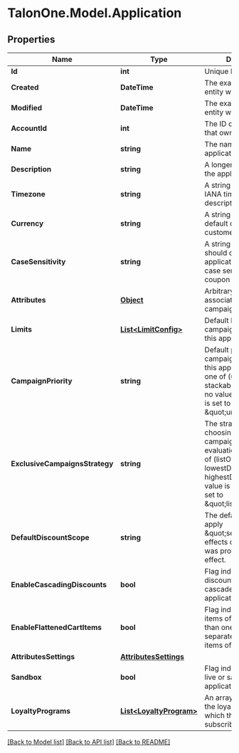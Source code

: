 # TalonOne.Model.Application
## Properties

Name | Type | Description | Notes
------------ | ------------- | ------------- | -------------
**Id** | **int** | Unique ID for this entity. | 
**Created** | **DateTime** | The exact moment this entity was created. | 
**Modified** | **DateTime** | The exact moment this entity was last modified. | 
**AccountId** | **int** | The ID of the account that owns this entity. | 
**Name** | **string** | The name of this application. | 
**Description** | **string** | A longer description of the application. | [optional] 
**Timezone** | **string** | A string containing an IANA timezone descriptor. | 
**Currency** | **string** | A string describing a default currency for new customer sessions. | 
**CaseSensitivity** | **string** | A string indicating how should campaigns in this application deal with case sensitivity on coupon codes. | [optional] 
**Attributes** | [**Object**](.md) | Arbitrary properties associated with this campaign | [optional] 
**Limits** | [**List&lt;LimitConfig&gt;**](LimitConfig.md) | Default limits for campaigns created in this application | [optional] 
**CampaignPriority** | **string** | Default priority for campaigns created in this application, can be one of (universal, stackable, exclusive). If no value is provided, this is set to \&quot;universal\&quot; | [optional] 
**ExclusiveCampaignsStrategy** | **string** | The strategy used when choosing exclusive campaigns for evaluation, can be one of (listOrder, lowestDiscount, highestDiscount). If no value is provided, this is set to \&quot;listOrder\&quot; | [optional] 
**DefaultDiscountScope** | **string** | The default scope to apply \&quot;setDiscount\&quot; effects on if no scope was provided with the effect. | [optional] 
**EnableCascadingDiscounts** | **bool** | Flag indicating if discounts should cascade for this application | [optional] 
**EnableFlattenedCartItems** | **bool** | Flag indicating if cart items of quantity larger than one should be separated into different items of quantity one | [optional] 
**AttributesSettings** | [**AttributesSettings**](AttributesSettings.md) |  | [optional] 
**Sandbox** | **bool** | Flag indicating if this is a live or sandbox application | [optional] 
**LoyaltyPrograms** | [**List&lt;LoyaltyProgram&gt;**](LoyaltyProgram.md) | An array containing all the loyalty programs to which this application is subscribed | 

[[Back to Model list]](../README.md#documentation-for-models) [[Back to API list]](../README.md#documentation-for-api-endpoints) [[Back to README]](../README.md)

